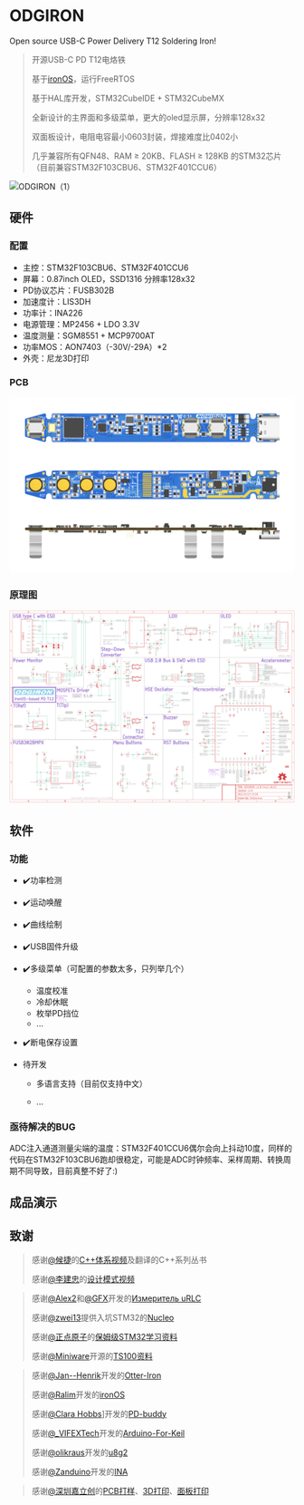 # ODGIRON

Open source USB-C Power Delivery T12 Soldering Iron!

>开源USB-C PD T12电烙铁
>
>基于[ironOS](https://github.com/Ralim/IronOS)，运行FreeRTOS
>
>基于HAL库开发，STM32CubeIDE + STM32CubeMX
>
>全新设计的主界面和多级菜单，更大的oled显示屏，分辨率128x32
>
>双面板设计，电阻电容最小0603封装，焊接难度比0402小
>
>几乎兼容所有QFN48、RAM ≥ 20KB、FLASH ≥ 128KB 的STM32芯片（目前兼容STM32F103CBU6、STM32F401CCU6）

![ODGIRON（1）](Images/ODGIRON（0）.png)

## 硬件

### 配置

- 主控：STM32F103CBU6、STM32F401CCU6
- 屏幕：0.87inch OLED，SSD1316 分辨率128x32
- PD协议芯片：FUSB302B
- 加速度计：LIS3DH
- 功率计：INA226
- 电源管理：MP2456 + LDO 3.3V
- 温度测量：SGM8551 + MCP9700AT
- 功率MOS：AON7403（-30V/-29A）*2
- 外壳：尼龙3D打印

### PCB

![ODGIRON_F4x1_v1.0_Kicad_3D-view-clear](Hardware/Images/ODGIRON_F4x1_v1.0_Kicad_3D-view-clear.png)

### 原理图

![sch_F4x1](Hardware/Images/sch_F4x1.png)

## 软件

### 功能

- :heavy_check_mark:功率检测

- :heavy_check_mark:运动唤醒

- :heavy_check_mark:曲线绘制

- :heavy_check_mark:USB固件升级

- :heavy_check_mark:多级菜单（可配置的参数太多，只列举几个）

  - 温度校准
  - 冷却休眠
  - 枚举PD挡位
  - ...

- :heavy_check_mark:断电保存设置

- 待开发

  - 多语言支持（目前仅支持中文）

  - ...

### 亟待解决的BUG

ADC注入通道测量尖端的温度：STM32F401CCU6偶尔会向上抖动10度，同样的代码在STM32F103CBU6跑却很稳定，可能是ADC时钟频率、采样周期、转换周期不同导致，目前真整不好了:)

## 成品演示

## 致谢

> 感谢[@候捷](http://boolan.com/jjhou/)的[C++体系视频](http://boolan.com/jjhou/)及翻译的C++系列丛书
>
> 感谢[@李建忠](https://www.bilibili.com/video/BV1kW411P7KS)的[设计模式视频](https://www.bilibili.com/video/BV1kW411P7KS)

> 感谢[@Alex2](https://www.radiokot.ru/forum/viewtopic.php?t=157765)和[@GFX](https://www.radiokot.ru/forum/viewtopic.php?f=25&t=157765&start=40)开发的[Измеритель uRLC](https://www.radiokot.ru/artfiles/6435/)
>
> 感谢[@zwei13](https://www.yleee.com.cn/space-uid-1637.html)提供入坑STM32的[Nucleo](https://www.st.com/zh/evaluation-tools/stm32-nucleo-boards.html#overview)
>
> 感谢[@正点原子](http://www.alientek.com/)的[保姆级STM32学习资料](http://www.openedv.com/docs/)
>
> 感谢[@Miniware](http://www.miniware.com.cn/)开源的[TS100资料](http://www.minidso.com/forum.php?mod=viewthread&tid=892)

> 感谢[@Jan--Henrik](https://github.com/Jan--Henrik)开发的[Otter-Iron](https://github.com/Jan--Henrik/Otter-Iron)
>
> 感谢[@Ralim](https://github.com/Ralim)开发的[ironOS](https://github.com/Ralim/IronOS)
>
> 感谢[@Clara Hobbs](https://hackaday.io/clarahobbs)]开发的[PD-buddy](https://git.clayhobbs.com/pd-buddy/pd-buddy-firmware)
>
> 感谢[@_VIFEXTech](https://github.com/FASTSHIFT)开发的[Arduino-For-Keil](https://github.com/FASTSHIFT/Arduino-For-Keil)
>
> 感谢[@olikraus](https://github.com/olikraus)开发的[u8g2](https://github.com/olikraus/u8g2)
>
> 感谢[@Zanduino](https://github.com/Zanduino)开发的[INA](https://github.com/Zanduino/INA)

> 感谢[@深圳嘉立创](https://www.jlc.com/)的[PCB打样](https://www.jlc.com/newOrder/client/index.html#/pcb/pcbPlaceOrder?x=668.7900656013843&quoteOnline=yes)、[3D打印](https://www.sanweihou.com/placeOrder)、[面板打印](https://dos.szlcsc.com/dos/panel/print.html)

